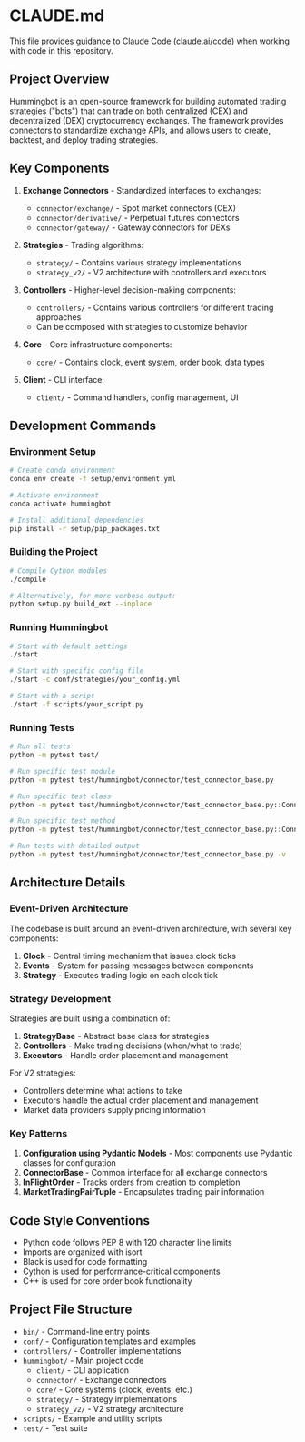 # CLAUDE.md

This file provides guidance to Claude Code (claude.ai/code) when working with code in this repository.

## Project Overview

Hummingbot is an open-source framework for building automated trading strategies ("bots") that can trade on both centralized (CEX) and decentralized (DEX) cryptocurrency exchanges. The framework provides connectors to standardize exchange APIs, and allows users to create, backtest, and deploy trading strategies.

## Key Components

1. **Exchange Connectors** - Standardized interfaces to exchanges:
   - `connector/exchange/` - Spot market connectors (CEX)
   - `connector/derivative/` - Perpetual futures connectors
   - `connector/gateway/` - Gateway connectors for DEXs

2. **Strategies** - Trading algorithms:
   - `strategy/` - Contains various strategy implementations
   - `strategy_v2/` - V2 architecture with controllers and executors

3. **Controllers** - Higher-level decision-making components:
   - `controllers/` - Contains various controllers for different trading approaches
   - Can be composed with strategies to customize behavior

4. **Core** - Core infrastructure components:
   - `core/` - Contains clock, event system, order book, data types

5. **Client** - CLI interface:
   - `client/` - Command handlers, config management, UI

## Development Commands

### Environment Setup

```bash
# Create conda environment
conda env create -f setup/environment.yml

# Activate environment
conda activate hummingbot

# Install additional dependencies
pip install -r setup/pip_packages.txt
```

### Building the Project

```bash
# Compile Cython modules
./compile

# Alternatively, for more verbose output:
python setup.py build_ext --inplace
```

### Running Hummingbot

```bash
# Start with default settings
./start

# Start with specific config file
./start -c conf/strategies/your_config.yml

# Start with a script
./start -f scripts/your_script.py
```

### Running Tests

```bash
# Run all tests
python -m pytest test/

# Run specific test module
python -m pytest test/hummingbot/connector/test_connector_base.py

# Run specific test class
python -m pytest test/hummingbot/connector/test_connector_base.py::ConnectorBaseUnitTest

# Run specific test method
python -m pytest test/hummingbot/connector/test_connector_base.py::ConnectorBaseUnitTest::test_in_flight_asset_balances

# Run tests with detailed output
python -m pytest test/hummingbot/connector/test_connector_base.py -v
```

## Architecture Details

### Event-Driven Architecture

The codebase is built around an event-driven architecture, with several key components:

1. **Clock** - Central timing mechanism that issues clock ticks
2. **Events** - System for passing messages between components
3. **Strategy** - Executes trading logic on each clock tick

### Strategy Development

Strategies are built using a combination of:

1. **StrategyBase** - Abstract base class for strategies
2. **Controllers** - Make trading decisions (when/what to trade)
3. **Executors** - Handle order placement and management

For V2 strategies:
- Controllers determine what actions to take
- Executors handle the actual order placement and management
- Market data providers supply pricing information

### Key Patterns

1. **Configuration using Pydantic Models** - Most components use Pydantic classes for configuration
2. **ConnectorBase** - Common interface for all exchange connectors
3. **InFlightOrder** - Tracks orders from creation to completion
4. **MarketTradingPairTuple** - Encapsulates trading pair information

## Code Style Conventions

- Python code follows PEP 8 with 120 character line limits
- Imports are organized with isort
- Black is used for code formatting
- Cython is used for performance-critical components
- C++ is used for core order book functionality

## Project File Structure

- `bin/` - Command-line entry points
- `conf/` - Configuration templates and examples
- `controllers/` - Controller implementations
- `hummingbot/` - Main project code
  - `client/` - CLI application
  - `connector/` - Exchange connectors
  - `core/` - Core systems (clock, events, etc.)
  - `strategy/` - Strategy implementations
  - `strategy_v2/` - V2 strategy architecture
- `scripts/` - Example and utility scripts
- `test/` - Test suite
